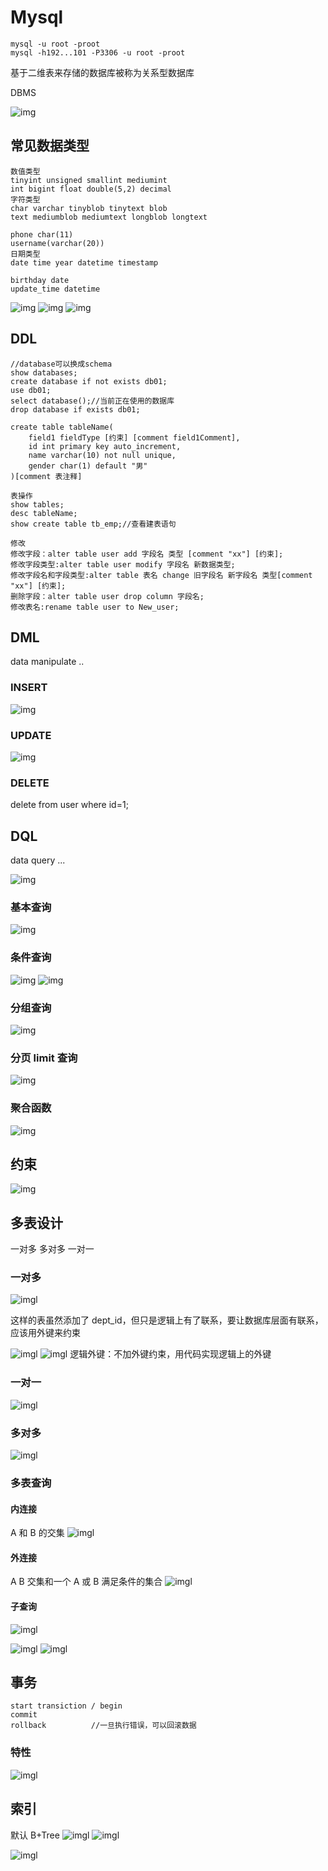 # Mysql

```
mysql -u root -proot
mysql -h192...101 -P3306 -u root -proot
```

基于二维表来存储的数据库被称为关系型数据库

DBMS

![img](./newimg/JavaWeb4_IMG/sql1.png)

## 常见数据类型

```
数值类型
tinyint unsigned smallint mediumint
int bigint float double(5,2) decimal
字符类型
char varchar tinyblob tinytext blob
text mediumblob mediumtext longblob longtext

phone char(11)
username(varchar(20))
日期类型
date time year datetime timestamp

birthday date
update_time datetime
```

![img](./newimg/JavaWeb4_IMG/sql3.png)
![img](./newimg/JavaWeb4_IMG/sql4.png)
![img](./newimg/JavaWeb4_IMG/sql5.png)

## DDL

```
//database可以换成schema
show databases;
create database if not exists db01;
use db01;
select database();//当前正在使用的数据库
drop database if exists db01;

create table tableName(
    field1 fieldType [约束] [comment field1Comment],
    id int primary key auto_increment,
    name varchar(10) not null unique,
    gender char(1) default "男"
)[comment 表注释]

表操作
show tables;
desc tableName;
show create table tb_emp;//查看建表语句

修改
修改字段：alter table user add 字段名 类型 [comment "xx"] [约束];
修改字段类型:alter table user modify 字段名 新数据类型;
修改字段名和字段类型:alter table 表名 change 旧字段名 新字段名 类型[comment "xx"] [约束];
删除字段：alter table user drop column 字段名;
修改表名:rename table user to New_user;
```

## DML

data manipulate ..

### INSERT

![img](./newimg/JavaWeb4_IMG/insert.png)

### UPDATE

![img](./newimg/JavaWeb4_IMG/update.png)

### DELETE

delete from user where id=1;

## DQL

data query ...

![img](./newimg/JavaWeb4_IMG/select1.png)

### 基本查询

![img](./newimg/JavaWeb4_IMG/select2.png)

### 条件查询

![img](./newimg/JavaWeb4_IMG/select3.png)
![img](./newimg/JavaWeb4_IMG/select5.png)

### 分组查询

![img](./newimg/JavaWeb4_IMG/select6.png)

### 分页 limit 查询

![img](./newimg/JavaWeb4_IMG/select7.png)

### 聚合函数

![img](./newimg/JavaWeb4_IMG/select4.png)

## 约束

![img](./newimg/JavaWeb4_IMG/sql2.png)

## 多表设计

一对多 多对多 一对一

### 一对多

![imgl](./newimg/JavaWeb4_IMG/muti0.png)

这样的表虽然添加了 dept_id，但只是逻辑上有了联系，要让数据库层面有联系，应该用外键来约束

![imgl](./newimg/JavaWeb4_IMG/fk0.png)
![imgl](./newimg/JavaWeb4_IMG/fk1.png)
逻辑外键：不加外键约束，用代码实现逻辑上的外键

### 一对一

![imgl](./newimg/JavaWeb4_IMG/muti2.png)

### 多对多

![imgl](./newimg/JavaWeb4_IMG/muti3.png)

### 多表查询

#### 内连接

A 和 B 的交集
![imgl](./newimg/JavaWeb4_IMG/join1.png)

#### 外连接

A B 交集和一个 A 或 B 满足条件的集合
![imgl](./newimg/JavaWeb4_IMG/join2.png)

#### 子查询

![imgl](./newimg/JavaWeb4_IMG/join4.png)

![imgl](./newimg/JavaWeb4_IMG/join3.png)
![imgl](./newimg/JavaWeb4_IMG/join.png)

## 事务

```
start transiction / begin
commit
rollback          //一旦执行错误，可以回滚数据
```

### 特性

![imgl](./newimg/JavaWeb4_IMG/te.png)

## 索引

默认 B+Tree
![imgl](./newimg/JavaWeb4_IMG/index.png)
![imgl](./newimg/JavaWeb4_IMG/index2.png)

![imgl](./newimg/JavaWeb4_IMG/index1.png)
